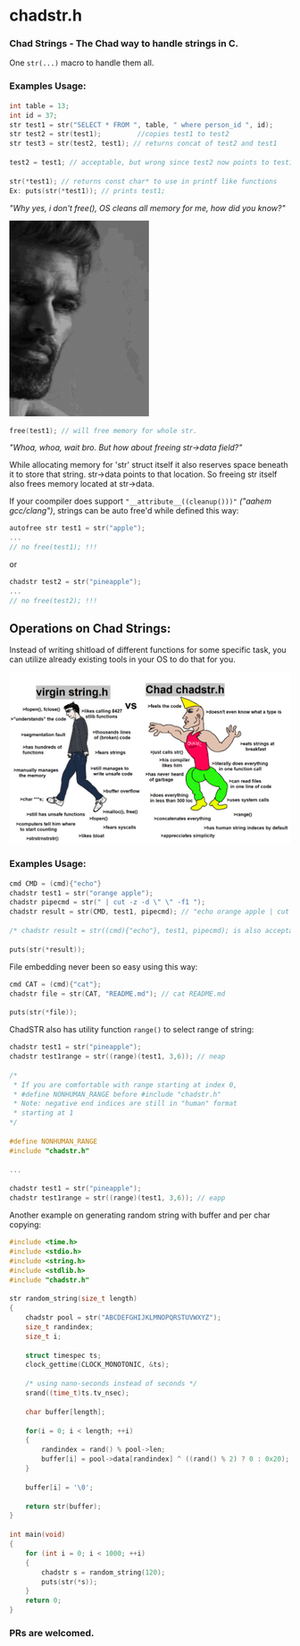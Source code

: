 # chadstr.h
### Chad Strings - The Chad way to handle strings in C.

One ```str(...)``` macro to handle them all.

### Examples Usage:
```c
int table = 13;
int id = 37; 
str test1 = str("SELECT * FROM ", table, " where person_id ", id);
str test2 = str(test1);         //copies test1 to test2
str test3 = str(test2, test1); // returns concat of test2 and test1

test2 = test1; // acceptable, but wrong since test2 now points to test1 not copies it.

str(*test1); // returns const char* to use in printf like functions
Ex: puts(str(*test1)); // prints test1;
```
*"Why yes, i don't free(), OS cleans all memory for me, how did you know?"*

<p>
  <img src="gc.gif" alt="animated" width="250" height="350" />
</p>

```c
free(test1); // will free memory for whole str.
```
*"Whoa, whoa, wait bro. But how about freeing str->data field?"*

While allocating memory for 'str' struct itself it also reserves space beneath it to store that string.
str->data points to that location. So freeing str itself also frees memory located at str->data.

If your coompiler does support ```"__attribute__((cleanup()))"``` *("aahem gcc/clang")*, strings can be auto free'd while defined this way:
```c
autofree str test1 = str("apple");
...
// no free(test1); !!!
```
or
```c
chadstr test2 = str("pineapple");
...
// no free(test2); !!!
```
## Operations on Chad Strings:
Instead of writing shitload of different functions for some specific task, you can utilize already existing tools in your OS to do that for you.

<p>
  <img src="meme.png" />
</p>

### Examples Usage:
```c
cmd CMD = (cmd){"echo"}
chadstr test1 = str("orange apple");
chadstr pipecmd = str(" | cut -z -d \" \" -f1 "); 
chadstr result = str(CMD, test1, pipecmd); // "echo orange apple | cut -z -d " " -f1" as you would do in shell

/* chadstr result = str((cmd){"echo"}, test1, pipecmd); is also acceptable */

puts(str(*result));
```
File embedding never been so easy using this way:
```c
cmd CAT = (cmd){"cat"};
chadstr file = str(CAT, "README.md"); // cat README.md

puts(str(*file));
```
ChadSTR also has utility function ```range()``` to select range of string:

```c
chadstr test1 = str("pineapple"); 
chadstr test1range = str((range)(test1, 3,6)); // neap

/*
 * If you are comfortable with range starting at index 0,
 * #define NONHUMAN_RANGE before #include "chadstr.h"
 * Note: negative end indices are still in "human" format 
 * starting at 1
*/

#define NONHUMAN_RANGE
#include "chadstr.h"

...

chadstr test1 = str("pineapple"); 
chadstr test1range = str((range)(test1, 3,6)); // eapp

```
Another example on generating random string with buffer and per char copying:
```c
#include <time.h>
#include <stdio.h>
#include <string.h>
#include <stdlib.h>
#include "chadstr.h"

str random_string(size_t length)
{
    chadstr pool = str("ABCDEFGHIJKLMNOPQRSTUVWXYZ");
    size_t randindex;
    size_t i;

    struct timespec ts;
    clock_gettime(CLOCK_MONOTONIC, &ts);

    /* using nano-seconds instead of seconds */
    srand((time_t)ts.tv_nsec);

    char buffer[length];

    for(i = 0; i < length; ++i)
    {
        randindex = rand() % pool->len;
        buffer[i] = pool->data[randindex] ^ ((rand() % 2) ? 0 : 0x20);  
    }

    buffer[i] = '\0';

    return str(buffer);
}

int main(void)
{
    for (int i = 0; i < 1000; ++i)
    {
        chadstr s = random_string(120);
        puts(str(*s));
    }
    return 0;
}
```

### PRs are welcomed.
